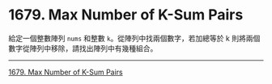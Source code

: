 # 1679. Max Number of K-Sum Pairs

給定一個整數陣列 `nums` 和整數 `k`。從陣列中找兩個數字，若加總等於 k 則將兩個數字從陣列中移除，請找出陣列中有幾種組合。

----
[1679. Max Number of K-Sum Pairs](https://leetcode.com/problems/max-number-of-k-sum-pairs/description/?envType=study-plan-v2&envId=leetcode-75)